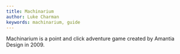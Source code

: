 ```yaml
---
title: Machinarium
author: Luke Charman
keywords: machinarium, guide
---
```


Machinarium is a point and click adventure game created by Amantia Design in 2009.
